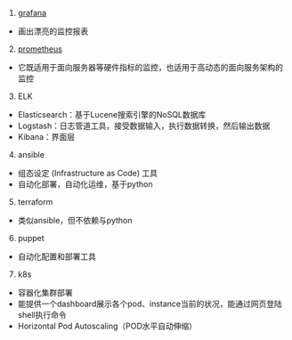1. [grafana](https://grafana.com/grafana/)
* 画出漂亮的监控报表

2. [prometheus](https://prometheus.io/)
* 它既适用于面向服务器等硬件指标的监控，也适用于高动态的面向服务架构的监控

3. ELK
* Elasticsearch：基于Lucene搜索引擎的NoSQL数据库
* Logstash：日志管道工具，接受数据输入，执行数据转换，然后输出数据
* Kibana：界面层

4. ansible
* 组态设定 (Infrastructure as Code) 工具
* 自动化部署，自动化运维，基于python

5. terraform
* 类似ansible，但不依赖与python

6. puppet
* 自动化配置和部署工具

7. k8s
* 容器化集群部署
* 能提供一个dashboard展示各个pod、instance当前的状况，能通过网页登陆shell执行命令
* Horizontal Pod Autoscaling（POD水平自动伸缩）
